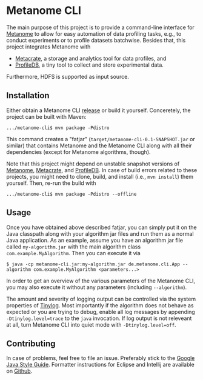 # Metanome CLI

The main purpose of this project is to provide a command-line interface for [Metanome](https://github.com/HPI-Information-Systems/Metanome) to allow for easy automation of data profiling tasks, e.g., to conduct experiments or to profile datasets batchwise.
Besides that, this project integrates Metanome with
* [Metacrate](https://github.com/stratosphere/metadata-ms), a storage and analytics tool for data profiles, and
* [ProfileDB](https://github.com/sekruse/profiledb-java), a tiny tool to collect and store experimental data.

Furthermore, HDFS is supported as input source.

## Installation

Either obtain a Metanome CLI [release](https://github.com/sekruse/metanome-cli/releases) or build it yourself.
Conceretely, the project can be built with Maven:
```
.../metanome-cli$ mvn package -Pdistro
```
This command creates a "fatjar" (`target/metanome-cli-0.1-SNAPSHOT.jar` or similar) that contains Metanome and the Metanome CLI along with all their dependencies (except for Metanome algorithms, though).

Note that this project might depend on unstable snapshot versions of [Metanome](https://github.com/HPI-Information-Systems/Metanome), [Metacrate](https://github.com/stratosphere/metadata-ms), and [ProfileDB](https://github.com/sekruse/profiledb-java).
In case of build errors related to these projects, you might need to clone, build, and install (i.e., `mvn install`) them yourself.
Then, re-run the build with
```
.../metanome-cli$ mvn package -Pdistro --offline
```

## Usage

Once you have obtained above described fatjar, you can simply put it on the Java classpath along with your algorithm jar files and run them as a normal Java application.
As an example, assume you have an algorithm jar file called `my-algorithm.jar` with the main algorithm class `com.example.MyAlgorithm`.
Then you can execute it via
```
$ java -cp metanome-cli.jar:my-algorithm.jar de.metanome.cli.App --algorithm com.example.MyAlgorithm <parameters...>
```
In order to get an overview of the various parameters of the Metanome CLI, you may also execute it without any parameters (including `--algorithm`).

The amount and severity of logging output can be controlled via the system properties of [Tinylog](http://www.tinylog.org/configuration).
Most importantly if the algorithm does not behave as expected or you are trying to debug, enable all log messages by appending `-Dtinylog.level=trace` to the `java` invocation.
If log output is not releveant at all, turn Metanome CLI into quiet mode with `-Dtinylog.level=off`.


## Contributing

In case of problems, feel free to file an issue.
Preferably stick to the [Google Java Style Guide](https://google.github.io/styleguide/javaguide.html).
Formatter instructions for Eclipse and Intellij are available on [Github](https://github.com/google/styleguide).
